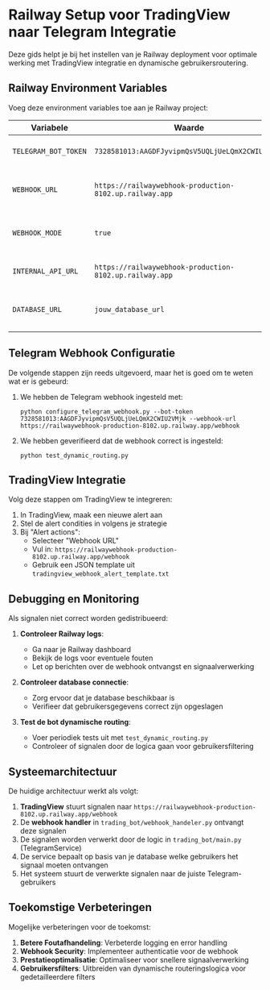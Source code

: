 # Railway Setup voor TradingView naar Telegram Integratie

Deze gids helpt je bij het instellen van je Railway deployment voor optimale werking met TradingView integratie en dynamische gebruikersroutering.

## Railway Environment Variables

Voeg deze environment variables toe aan je Railway project:

| Variabele | Waarde | Beschrijving |
|-----------|--------|-------------|
| `TELEGRAM_BOT_TOKEN` | `7328581013:AAGDFJyvipmQsV5UQLjUeLQmX2CWIU2VMjk` | De bot token voor de Telegram bot |
| `WEBHOOK_URL` | `https://railwaywebhook-production-8102.up.railway.app` | De base URL van je webhook (zonder /webhook) |
| `WEBHOOK_MODE` | `true` | Zet de Telegram bot in webhook modus |
| `INTERNAL_API_URL` | `https://railwaywebhook-production-8102.up.railway.app` | URL voor interne API communicatie |
| `DATABASE_URL` | `jouw_database_url` | Connection string voor je database (voor gebruikersdata) |

## Telegram Webhook Configuratie

De volgende stappen zijn reeds uitgevoerd, maar het is goed om te weten wat er is gebeurd:

1. We hebben de Telegram webhook ingesteld met:
   ```
   python configure_telegram_webhook.py --bot-token 7328581013:AAGDFJyvipmQsV5UQLjUeLQmX2CWIU2VMjk --webhook-url https://railwaywebhook-production-8102.up.railway.app/webhook
   ```

2. We hebben geverifieerd dat de webhook correct is ingesteld:
   ```
   python test_dynamic_routing.py
   ```

## TradingView Integratie

Volg deze stappen om TradingView te integreren:

1. In TradingView, maak een nieuwe alert aan
2. Stel de alert condities in volgens je strategie
3. Bij "Alert actions":
   - Selecteer "Webhook URL"
   - Vul in: `https://railwaywebhook-production-8102.up.railway.app/webhook`
   - Gebruik een JSON template uit `tradingview_webhook_alert_template.txt`

## Debugging en Monitoring

Als signalen niet correct worden gedistribueerd:

1. **Controleer Railway logs**:
   - Ga naar je Railway dashboard
   - Bekijk de logs voor eventuele fouten
   - Let op berichten over de webhook ontvangst en signaalverwerking

2. **Controleer database connectie**:
   - Zorg ervoor dat je database beschikbaar is
   - Verifieer dat gebruikersgegevens correct zijn opgeslagen

3. **Test de bot dynamische routing**:
   - Voer periodiek tests uit met `test_dynamic_routing.py`
   - Controleer of signalen door de logica gaan voor gebruikersfiltering

## Systeemarchitectuur

De huidige architectuur werkt als volgt:

1. **TradingView** stuurt signalen naar `https://railwaywebhook-production-8102.up.railway.app/webhook`
2. De **webhook handler** in `trading_bot/webhook_handeler.py` ontvangt deze signalen
3. De signalen worden verwerkt door de logic in `trading_bot/main.py` (TelegramService)
4. De service bepaalt op basis van je database welke gebruikers het signaal moeten ontvangen
5. Het systeem stuurt de verwerkte signalen naar de juiste Telegram-gebruikers

## Toekomstige Verbeteringen

Mogelijke verbeteringen voor de toekomst:

1. **Betere Foutafhandeling**: Verbeterde logging en error handling
2. **Webhook Security**: Implementeer authenticatie voor de webhook
3. **Prestatieoptimalisatie**: Optimaliseer voor snellere signaalverwerking
4. **Gebruikersfilters**: Uitbreiden van dynamische routeringslogica voor gedetailleerdere filters 